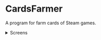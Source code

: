 # CardsFarmer
A program for farm cards of Steam games.

<details>
<summary>Screens</summary>

![cf](https://user-images.githubusercontent.com/43500333/207080977-ffd2c617-11e1-4fd1-b359-fde40ee7cce8.jpg)

</details>
